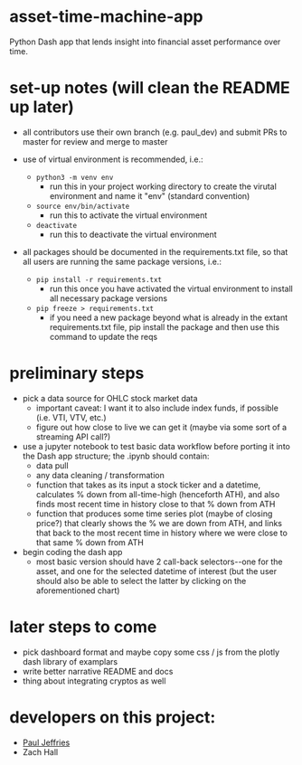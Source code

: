 # asset-time-machine-app
Python Dash app that lends insight into financial asset performance over time. 

# set-up notes (will clean the README up later)
- all contributors use their own branch (e.g. paul_dev) and submit PRs to master for review and merge to master
- use of virtual environment is recommended, i.e.:
    - `python3 -m venv env`
        - run this in your project working directory to create the virutal environment and name it "env" (standard convention)
    - `source env/bin/activate`
        - run this to activate the virtual environment
    - `deactivate`
        - run this to deactivate the virtual environment 

- all packages should be documented in the requirements.txt file, so that all users are running the same package versions, i.e.:
    - `pip install -r requirements.txt`
        - run this once you have activated the virtual environment to install all necessary package versions
    - `pip freeze > requirements.txt`
        - if you need a new package beyond what is already in the extant requirements.txt file, pip install the package and then use this command to update the reqs

# preliminary steps
- pick a data source for OHLC stock market data
    - important caveat: I want it to also include index funds, if possible (i.e. VTI, VTV, etc.)
    - figure out how close to live we can get it (maybe via some sort of a streaming API call?)
- use a jupyter notebook to test basic data workflow before porting it into the Dash app structure; the .ipynb should contain:
    - data pull
    - any data cleaning / transformation
    - function that takes as its input a stock ticker and a datetime, calculates % down from all-time-high (henceforth ATH), and also finds most recent time in history close to that % down from ATH
    - function that produces some time series plot (maybe of closing price?) that clearly shows the % we are down from ATH, and links that back to the most recent time in history where we were close to that same % down from ATH
- begin coding the dash app
    - most basic version should have 2 call-back selectors--one for the asset, and one for the selected datetime of interest (but the user should also be able to select the latter by clicking on the aforementioned chart)

# later steps to come
- pick dashboard format and maybe copy some css / js from the plotly dash library of examplars 
- write better narrative README and docs 
- thing about integrating cryptos as well

# developers on this project:
- [Paul Jeffries](https://twitter.com/ByPaulJ)
- Zach Hall